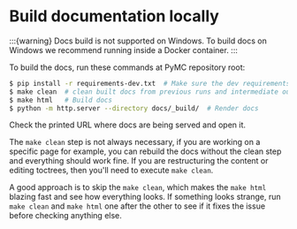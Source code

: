 # Build documentation locally

:::{warning}
Docs build is not supported on Windows.
To build docs on Windows we recommend running inside a Docker container.
:::

To build the docs, run these commands at PyMC repository root:

```bash
$ pip install -r requirements-dev.txt  # Make sure the dev requirements are installed
$ make clean  # clean built docs from previous runs and intermediate outputs
$ make html   # Build docs
$ python -m http.server --directory docs/_build/  # Render docs
```

Check the printed URL where docs are being served and open it.

The `make clean` step is not always necessary, if you are working on a specific page
for example, you can rebuild the docs without the clean step and everything should
work fine. If you are restructuring the content or editing toctrees, then you'll need
to execute `make clean`.

A good approach is to skip the `make clean`, which makes
the `make html` blazing fast and see how everything looks.
If something looks strange, run `make clean` and `make html` one after the other
to see if it fixes the issue before checking anything else.
